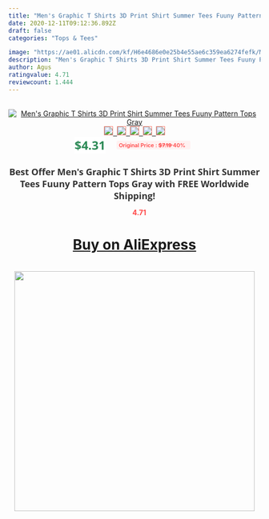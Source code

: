 ```yaml
---
title: "Men's Graphic T Shirts 3D Print Shirt Summer Tees Fuuny Pattern Tops Gray"
date: 2020-12-11T09:12:36.892Z
draft: false
categories: "Tops & Tees"

image: "https://ae01.alicdn.com/kf/H6e4686e0e25b4e55ae6c359ea6274fefk/Men-s-Graphic-T-Shirts-3D-Print-Shirt-Summer-Tees-Fuuny-Pattern-Tops-Gray.jpg"
description: "Men's Graphic T Shirts 3D Print Shirt Summer Tees Fuuny Pattern Tops Gray"
author: Agus
ratingvalue: 4.71
reviewcount: 1.444
---
```

<br>
<div style="text-align: center;">
<a href="https://s.click.aliexpress.com/e/_AYtZA5" target="_blank" rel="nofollow noopener noreferrer"><img alt="Men's Graphic T Shirts 3D Print Shirt Summer Tees Fuuny Pattern Tops Gray" class="magnifier-image" src="https://ae01.alicdn.com/kf/H6e4686e0e25b4e55ae6c359ea6274fefk/Men-s-Graphic-T-Shirts-3D-Print-Shirt-Summer-Tees-Fuuny-Pattern-Tops-Gray.jpg_640x640.jpg">
<br>
<img style="border:1px solid salmon" src="https://ae01.alicdn.com/kf/H6e4686e0e25b4e55ae6c359ea6274fefk/Men-s-Graphic-T-Shirts-3D-Print-Shirt-Summer-Tees-Fuuny-Pattern-Tops-Gray.jpg_120x120.jpg">&nbsp;&nbsp;<img style="border:1px solid salmon" src="https://ae01.alicdn.com/kf/H8a7be5c66f6149d384aea115850463ebz/Men-s-Graphic-T-Shirts-3D-Print-Shirt-Summer-Tees-Fuuny-Pattern-Tops-Gray.jpg_120x120.jpg">&nbsp;&nbsp;<img style="border:1px solid salmon" src="_120x120.jpg">&nbsp;&nbsp;<img style="border:1px solid salmon" src="_120x120.jpg">&nbsp;&nbsp;<img style="border:1px solid salmon" src="_120x120.jpg"></a></div><br0>
<div style="text-align: center;"><span style="background-color: white; border: 0px; box-sizing: border-box; color: seagreen; display: inline-block; font-family: &quot;open sans&quot; , &quot;arial&quot; , &quot;helvetica&quot; , sans-serif , &quot;heiti&quot;; font-size: 24px; font-stretch: inherit; font-weight: 700; line-height: inherit; margin: 0px 10px 0px 0px; padding: 0px; vertical-align: middle;">$4.31 </span>
<span style="background: rgb(255 , 241 , 241); border-radius: 3px; border: 0px; box-sizing: border-box; color: #ff4747; display: inline-block; font-family: inherit; font-size: 12px; font-stretch: inherit; font-style: inherit; font-variant: inherit; font-weight: 600; line-height: inherit; margin: 0px; padding: 2px 5px; transform: scale(0.9); vertical-align: middle;">Original Price : <b style="text-decoration: line-through;">$7.19 </b> 40%&nbsp;&nbsp;</span></div>
<h1 style="color: #333333; display: inline-block; font-family: &quot;open sans&quot; , &quot;arial&quot; , &quot;helvetica&quot; , sans-serif , &quot;heiti&quot;; font-size: 18px; font-stretch: inherit; font-weight: 700; text-align: center;">Best Offer Men's Graphic T Shirts 3D Print Shirt Summer Tees Fuuny Pattern Tops Gray with FREE Worldwide Shipping!</h1>
<div style="color: #ff4747; text-align: center;">
<img src="https://4.bp.blogspot.com/-M0ZcTcb-5uY/XleCXlxnR4I/AAAAAAAAAEc/OrjgMkXV1oMQFaCRZj5HQwOCBcu3w1FegCPcBGAYYCw/s1600/star.png" style="height: 15px;">&nbsp;<b>4.71</b></div>
<div class="button_cont" align="center"><a class="buynow_a" href="https://s.click.aliexpress.com/e/_AYtZA5" target="_blank" rel="nofollow noopener noreferrer"><H1>Buy on AliExpress</H1></a></div><br>
<div class="separator" style="clear: both; text-align: center;">
<img src="https://lh3.googleusercontent.com/-pTy5HemUv9M/XlePHvY0dAI/AAAAAAAAAE4/0nX5iRUoIWY8eMW9Dpxeirr157OZliDIgCLcBGAsYHQ/s1600/badge.gif" width="480">
</div>
